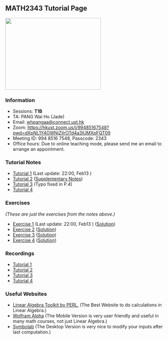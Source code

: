 ## MATH2343 Tutorial Page
<img src=  "https://scontent-nrt1-1.xx.fbcdn.net/v/t1.6435-9/183421007_2851150015099630_8338821558897047592_n.jpg?stp=cp0_dst-jpg_e15_fr_q65&_nc_cat=102&ccb=1-5&_nc_sid=9e2e56&efg=eyJpIjoidCJ9&_nc_ohc=0xR98ds-ggwAX_ATxe7&tn=JcKdTKa7lRJ5d7bB&_nc_ht=scontent-nrt1-1.xx&oh=00_AT90B1Z33ii3MU162nqGDSCwNUvEEBmbotJP9c-JJhzEcQ&oe=6251081B" width="300" height="225">
<!-- <img src= "Elmo.png" width="360" height="180"> -->
<!-- <img src= "https://scontent.fblr2-1.fna.fbcdn.net/v/t1.18169-9/19554777_486452271696775_8083015274106213224_n.png?_nc_cat=106&ccb=1-5&_nc_sid=730e14&_nc_ohc=pxtua-avCMMAX9FS4za&_nc_ht=scontent.fblr2-1.fna&oh=00_AT-phnSF6xaL4PFAWXX2ZGm2zZ_qfaITZfWIOXdQhroJPw&oe=62168590" width="300" height="225"> -->

### Information
- Sessions: **T1B**
- TA: PANG Wai Ho (Jade)
- Email: whpangaa@connect.ust.hk
- Zoom: https://hkust.zoom.us/j/99485167548?pwd=dXpNL1Y4OWNjZjIrOTd4a3lUMXpFQT09
- Meeting ID: 994 8516 7548, Passcode: 2343
- Office hours: Due to online teaching mode, please send me an email to arrange an appointment.
<!-- - **🙏🙏🙏 Please Fill in the SFQ Survey on Canvas or https://asset.ust.hk/asset/mobile.do?iLearn=true 🙏🙏🙏** -->

<!-- ### Q&A session of this course 
```diff
+ Facility: Library Room IC Learning Space
+ Date: 
+ Time: 
```
Please feel free to join. -->

<!-- {height="700px" width="700px"} -->
### Tutorial Notes

- [Tutorial 1](https://hkustconnect-my.sharepoint.com/:b:/g/personal/whpangaa_connect_ust_hk/EfOfOEit9PVLobiOFZgVKlkBEVAN4jMXt6Hbzwc5q7Vx9Q?e=fE7nyc) (Last update: 22:00, Feb13 )
- [Tutorial 2](https://hkustconnect-my.sharepoint.com/:b:/g/personal/whpangaa_connect_ust_hk/ETLrZxmhuc9PnDfJCf9-FI8BERj89XRqpOIB-W9DW5ur7g?e=iko244) ([Supplementary Notes](https://hkustconnect-my.sharepoint.com/:b:/g/personal/whpangaa_connect_ust_hk/EXBvSBk-bWNOjCNh9xVDvwgBrzV-5QGaqURCKzd4FBu33Q?e=fy60hG))
- [Tutorial 3](https://hkustconnect-my.sharepoint.com/:b:/g/personal/whpangaa_connect_ust_hk/EdNMmytZwtRIoL7-osaAq5QBbhAohQfFHfTlKd200pwlKw?e=cay6Pi) (Typo fixed in P.4)
- [Tutorial 4](https://hkustconnect-my.sharepoint.com/:b:/g/personal/whpangaa_connect_ust_hk/EWBzMNRSTotPup-BXcOLrcoBDWf1jhDptp4lv0Zd7pDMaw?e=9rulpU)

### Exercises
 _(These are just the exercises from the notes above.)_
- [Exercise 1](https://hkustconnect-my.sharepoint.com/:b:/g/personal/whpangaa_connect_ust_hk/EZJ7zEq2mFFOu-SjUjjayuwBqT5foi87Dpab7eQ6VqHLqA?e=Y9Udsn) (Last update: 22:00, Feb13 ) ([Solution](https://hkustconnect-my.sharepoint.com/:b:/g/personal/whpangaa_connect_ust_hk/EfCqGKMGeCJLn6hKsReXZh4BS-X38ryPWf2LZomLpMTmnA?e=wp53CR))
- [Exercise 2](https://hkustconnect-my.sharepoint.com/:b:/g/personal/whpangaa_connect_ust_hk/EZdlmzQ2j45DliEeK_5qw9QB25abXmq2Z4s3NPURUUqJxQ?e=x619Le) ([Solution](https://hkustconnect-my.sharepoint.com/:b:/g/personal/whpangaa_connect_ust_hk/EU-TMoBV5URMqsLEmnck5W0Bc6fdCG1BehU3oL1nyMxq9g?e=DImy8G))
- [Exercise 3](https://hkustconnect-my.sharepoint.com/:b:/g/personal/whpangaa_connect_ust_hk/Ec7UgaJbidVOgCiYoUQSGyQBjaarTS2a5V7F9UZVSjOJcA?e=nvWYr0) ([Solution](https://hkustconnect-my.sharepoint.com/:b:/g/personal/whpangaa_connect_ust_hk/EUFktsG4bW9Fqj64SkAauA8BuxLUZ_zY70m_-9t2kA48pw?e=LKwzbX))
- [Exercise 4](https://hkustconnect-my.sharepoint.com/:b:/g/personal/whpangaa_connect_ust_hk/EcXsjsvZ7tRCk3K0vy2LfFgB11c7pyoMKf2mUkHN8rl45Q?e=YC41vt) ([Solution](https://hkustconnect-my.sharepoint.com/:b:/g/personal/whpangaa_connect_ust_hk/EcSfOAHWCwdGv1C3hFR5ZO8B0ypapVGruzmhaLYZ4DKJvw?e=i4DGto))

### Recordings

- [Tutorial 1](https://hkust.zoom.us/rec/share/LsJzGPTLOtCWJNek_g2q76Id4bVlTo36YxnxT71q7ohtY5AWj2CsuTP_f6MIep4.Gwezk4AiSlx_R2dE)
- [Tutorial 2](https://hkust.zoom.us/rec/share/5Kv8fyuKHxJ4JRZlNrsaZX3po7vEW_LGwGyWA-W5o0eqCWvvvnDKvqmmXqcSKo0i.P_HZii4hRL9E2RbG)
- [Tutorial 3](https://hkust.zoom.us/rec/share/xNfQkGB0Y_Lhvbo3i4Yj_R6eEhRhbJIbOv8ou7vQxy_UwZgpCCJs4KLfc6yQtw7w.1bd0Wmcc2WmOG_ZA)
- [Tutorial 4](https://hkust.zoom.us/rec/share/vUiIQZNeeyRcL8cmU1DqkZNFUy7IkBw1_I3Y0GiAUucgDweFnSYq08zdgh1vPuLh.MyxRuKayyWwI14Xv)


### Useful Websites

- [Linear Algebra Toolkit by PERL.](http://www.math.odu.edu/~bogacki/cgi-bin/lat.cgi) (The Best Website to do calculations in Linear Algebra.)
- [Wolfram Alpha](https://www.wolframalpha.com) (The Mobile Version is very user friendly and useful in many math courses, not just Linear Algebra.)
- [Symbolab](https://www.symbolab.com) (The Desktop Version is very nice to modify your inputs after last computation.)

<!-- ### Midterm Review -->

<!-- ### Markdown
Markdown is a lightweight and easy-to-use syntax for styling your writing. It includes conventions for

```markdown
Syntax highlighted code block

# Header 1
## Header 2
### Header 3

- Bulleted
- List

1. Numbered
2. List

**Bold** and _Italic_ and `Code` text

[Link](url) and ![Image](src)
```

For more details see [GitHub Flavored Markdown](https://guides.github.com/features/mastering-markdown/).

### Jekyll Themes

Your Pages site will use the layout and styles from the Jekyll theme you have selected in your [repository settings](https://github.com/jade-pang/MATH2121/settings/pages). The name of this theme is saved in the Jekyll `_config.yml` configuration file.

### Support or Contact

Having trouble with Pages? Check out our [documentation](https://docs.github.com/categories/github-pages-basics/) or [contact support](https://support.github.com/contact) and we’ll help you sort it out.
 -->
